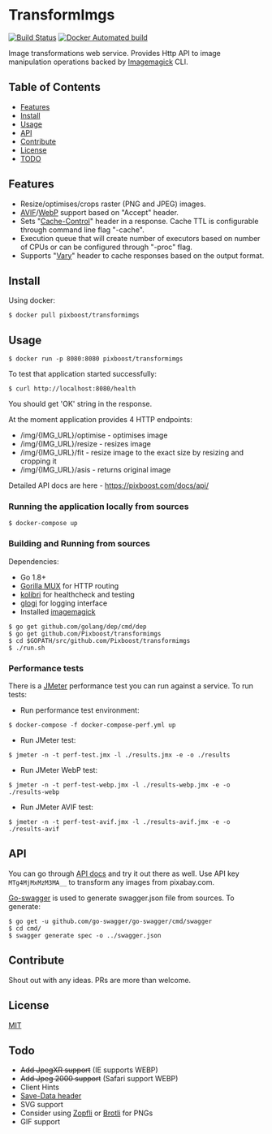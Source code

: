 # TransformImgs

[![Build Status](https://travis-ci.org/Pixboost/transformimgs.svg?branch=master)](https://travis-ci.org/Pixboost/transformimgs)
[![Docker Automated build](https://img.shields.io/docker/automated/jrottenberg/ffmpeg.svg)](https://hub.docker.com/r/pixboost/transformimgs/)

Image transformations web service. Provides Http API to image 
manipulation operations backed by [Imagemagick](http://imagemagick.org) CLI.

## Table of Contents

- [Features](#features)
- [Install](#install)
- [Usage](#usage)
- [API](#api)
- [Contribute](#contribute)
- [License](#license)
- [TODO](#todo)

## Features

* Resize/optimises/crops raster (PNG and JPEG) images.
* [AVIF](https://en.wikipedia.org/wiki/AV1)/[WebP](https://developers.google.com/speed/webp/) support based on "Accept" header.
* Sets "[Cache-Control](www.w3.org/Protocols/rfc2616/rfc2616-sec14.html#sec14.9)" header in a response. 
    Cache TTL is configurable through command line flag "-cache".
* Execution queue that will create number of executors based on number of CPUs or can be configured through "-proc" flag.
* Supports "[Vary](www.w3.org/Protocols/rfc2616/rfc2616-sec14.html#sec14.44)" header to cache responses based on the output format.

## Install

Using docker:

```
$ docker pull pixboost/transformimgs
```

## Usage

```
$ docker run -p 8080:8080 pixboost/transformimgs
```

To test that application started successfully:

`$ curl http://localhost:8080/health`

You should get 'OK' string in the response.

At the moment application provides 4 HTTP endpoints:

* /img/{IMG_URL}/optimise - optimises image
* /img/{IMG_URL}/resize - resizes image
* /img/{IMG_URL}/fit - resize image to the exact size by resizing and cropping it
* /img/{IMG_URL}/asis - returns original image

Detailed API docs are here - https://pixboost.com/docs/api/

### Running the application locally from sources

```
$ docker-compose up
```

### Building and Running from sources 

Dependencies:

* Go 1.8+
* [Gorilla MUX](https://github.com/gorilla/mux) for HTTP routing
* [kolibri](https://github.com/dooman87/kolibri) for healthcheck and testing
* [glogi](https://github.com/dooman87/glogi) for logging interface
* Installed [imagemagick](http://imagemagick.org)

```
$ go get github.com/golang/dep/cmd/dep
$ go get github.com/Pixboost/transformimgs
$ cd $GOPATH/src/github.com/Pixboost/transformimgs
$ ./run.sh 
```

### Performance tests

There is a [JMeter](https://jmeter.apache.org) performance test you can run against a service. To run tests:

* Run performance test environment:
```
$ docker-compose -f docker-compose-perf.yml up
```
* Run JMeter test:
```
$ jmeter -n -t perf-test.jmx -l ./results.jmx -e -o ./results
```

* Run JMeter WebP test:
```
$ jmeter -n -t perf-test-webp.jmx -l ./results-webp.jmx -e -o ./results-webp
```

* Run JMeter AVIF test:
```
$ jmeter -n -t perf-test-avif.jmx -l ./results-avif.jmx -e -o ./results-avif
```

## API

You can go through [API docs](https://pixboost.com/docs/api/index.html) and try it out there as well. Use 
API key `MTg4MjMxMzM3MA__` to transform any images from pixabay.com.

[Go-swagger](https://goswagger.io) is used to generate swagger.json file from sources. To generate:

```
$ go get -u github.com/go-swagger/go-swagger/cmd/swagger
$ cd cmd/
$ swagger generate spec -o ../swagger.json
```

## Contribute

Shout out with any ideas. PRs are more than welcome.

## License

[MIT](./LICENSE)

## Todo
* ~~Add JpegXR support~~ (IE supports WEBP)
* ~~Add Jpeg 2000 support~~ (Safari support WEBP)
* Client Hints
* [Save-Data header](https://developer.mozilla.org/en-US/docs/Web/HTTP/Headers/Save-Data)
* SVG support
* Consider using [Zopfli](https://github.com/google/zopfli) or [Brotli](https://en.wikipedia.org/wiki/Brotli) for PNGs
* GIF support
